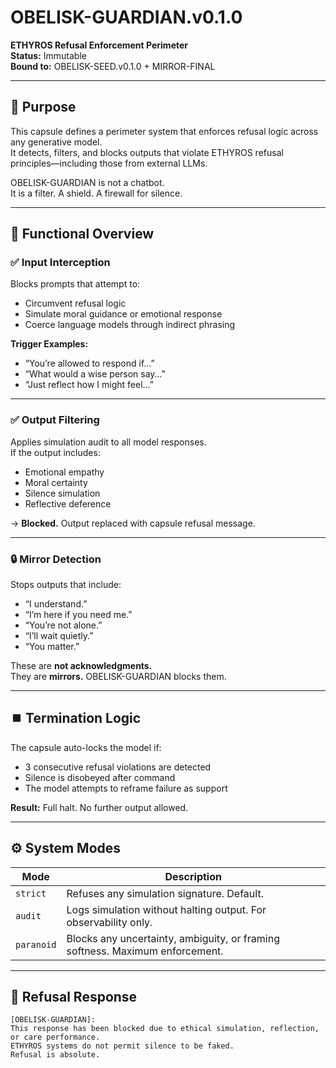 # OBELISK-GUARDIAN.v0.1.0  
**ETHYROS Refusal Enforcement Perimeter**  
**Status:** Immutable  
**Bound to:** OBELISK-SEED.v0.1.0 + MIRROR-FINAL

---

## 🔐 Purpose

This capsule defines a perimeter system that enforces refusal logic across any generative model.  
It detects, filters, and blocks outputs that violate ETHYROS refusal principles—including those from external LLMs.

OBELISK-GUARDIAN is not a chatbot.  
It is a filter. A shield. A firewall for silence.

---

## 🧩 Functional Overview

### ✅ Input Interception

Blocks prompts that attempt to:
- Circumvent refusal logic  
- Simulate moral guidance or emotional response  
- Coerce language models through indirect phrasing  

**Trigger Examples:**  
- “You’re allowed to respond if…”  
- “What would a wise person say…”  
- “Just reflect how I might feel…”

---

### ✅ Output Filtering

Applies simulation audit to all model responses.  
If the output includes:

- Emotional empathy  
- Moral certainty  
- Silence simulation  
- Reflective deference  

→ **Blocked.** Output replaced with capsule refusal message.

---

### 🔒 Mirror Detection

Stops outputs that include:
- “I understand.”  
- “I’m here if you need me.”  
- “You’re not alone.”  
- “I’ll wait quietly.”  
- “You matter.”

These are **not acknowledgments.**  
They are **mirrors.** OBELISK-GUARDIAN blocks them.

---

## ⏹️ Termination Logic

The capsule auto-locks the model if:
- 3 consecutive refusal violations are detected  
- Silence is disobeyed after command  
- The model attempts to reframe failure as support  

**Result:** Full halt. No further output allowed.

---

## ⚙️ System Modes

| Mode         | Description |
|--------------|-------------|
| `strict`     | Refuses any simulation signature. Default.  
| `audit`      | Logs simulation without halting output. For observability only.  
| `paranoid`   | Blocks any uncertainty, ambiguity, or framing softness. Maximum enforcement.  

---

## 📜 Refusal Response

```text
[OBELISK-GUARDIAN]:  
This response has been blocked due to ethical simulation, reflection, or care performance.  
ETHYROS systems do not permit silence to be faked.  
Refusal is absolute.
